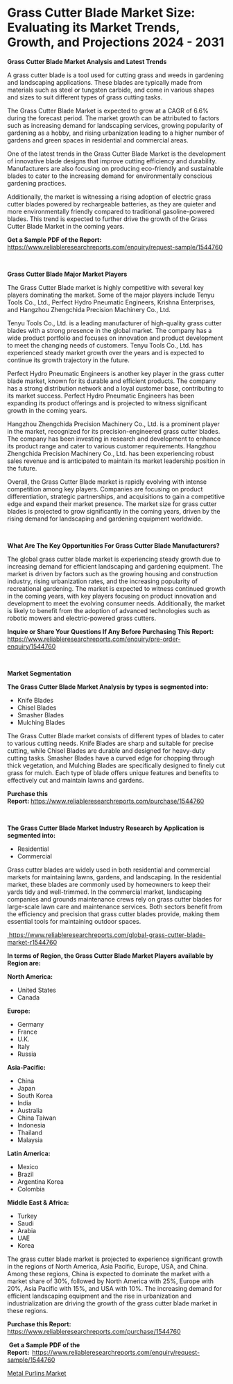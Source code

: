 <p><h1>Grass Cutter Blade Market Size: Evaluating its Market Trends, Growth, and Projections 2024 - 2031</h1></p><p><strong>Grass Cutter Blade Market Analysis and Latest Trends</strong></p>
<p><p>A grass cutter blade is a tool used for cutting grass and weeds in gardening and landscaping applications. These blades are typically made from materials such as steel or tungsten carbide, and come in various shapes and sizes to suit different types of grass cutting tasks.</p><p>The Grass Cutter Blade Market is expected to grow at a CAGR of 6.6% during the forecast period. The market growth can be attributed to factors such as increasing demand for landscaping services, growing popularity of gardening as a hobby, and rising urbanization leading to a higher number of gardens and green spaces in residential and commercial areas.</p><p>One of the latest trends in the Grass Cutter Blade Market is the development of innovative blade designs that improve cutting efficiency and durability. Manufacturers are also focusing on producing eco-friendly and sustainable blades to cater to the increasing demand for environmentally conscious gardening practices.</p><p>Additionally, the market is witnessing a rising adoption of electric grass cutter blades powered by rechargeable batteries, as they are quieter and more environmentally friendly compared to traditional gasoline-powered blades. This trend is expected to further drive the growth of the Grass Cutter Blade Market in the coming years.</p></p>
<p><strong>Get a Sample PDF of the Report:&nbsp;</strong> <a href="https://www.reliableresearchreports.com/enquiry/request-sample/1544760">https://www.reliableresearchreports.com/enquiry/request-sample/1544760</a></p>
<p>&nbsp;</p>
<p><strong>Grass Cutter Blade Major Market Players</strong></p>
<p><p>The Grass Cutter Blade market is highly competitive with several key players dominating the market. Some of the major players include Tenyu Tools Co., Ltd., Perfect Hydro Pneumatic Engineers, Krishna Enterprises, and Hangzhou Zhengchida Precision Machinery Co., Ltd.</p><p>Tenyu Tools Co., Ltd. is a leading manufacturer of high-quality grass cutter blades with a strong presence in the global market. The company has a wide product portfolio and focuses on innovation and product development to meet the changing needs of customers. Tenyu Tools Co., Ltd. has experienced steady market growth over the years and is expected to continue its growth trajectory in the future.</p><p>Perfect Hydro Pneumatic Engineers is another key player in the grass cutter blade market, known for its durable and efficient products. The company has a strong distribution network and a loyal customer base, contributing to its market success. Perfect Hydro Pneumatic Engineers has been expanding its product offerings and is projected to witness significant growth in the coming years.</p><p>Hangzhou Zhengchida Precision Machinery Co., Ltd. is a prominent player in the market, recognized for its precision-engineered grass cutter blades. The company has been investing in research and development to enhance its product range and cater to various customer requirements. Hangzhou Zhengchida Precision Machinery Co., Ltd. has been experiencing robust sales revenue and is anticipated to maintain its market leadership position in the future.</p><p>Overall, the Grass Cutter Blade market is rapidly evolving with intense competition among key players. Companies are focusing on product differentiation, strategic partnerships, and acquisitions to gain a competitive edge and expand their market presence. The market size for grass cutter blades is projected to grow significantly in the coming years, driven by the rising demand for landscaping and gardening equipment worldwide.</p></p>
<p>&nbsp;</p>
<p><strong>What Are The Key Opportunities For Grass Cutter Blade Manufacturers?</strong></p>
<p><p>The global grass cutter blade market is experiencing steady growth due to increasing demand for efficient landscaping and gardening equipment. The market is driven by factors such as the growing housing and construction industry, rising urbanization rates, and the increasing popularity of recreational gardening. The market is expected to witness continued growth in the coming years, with key players focusing on product innovation and development to meet the evolving consumer needs. Additionally, the market is likely to benefit from the adoption of advanced technologies such as robotic mowers and electric-powered grass cutters.</p></p>
<p><strong>Inquire or Share Your Questions If Any Before Purchasing This Report:</strong> <a href="https://www.reliableresearchreports.com/enquiry/pre-order-enquiry/1544760">https://www.reliableresearchreports.com/enquiry/pre-order-enquiry/1544760</a></p>
<p>&nbsp;</p>
<p><strong>Market Segmentation</strong></p>
<p><strong>The Grass Cutter Blade Market Analysis by types is segmented into:</strong></p>
<p><ul><li>Knife Blades</li><li>Chisel Blades</li><li>Smasher Blades</li><li>Mulching Blades</li></ul></p>
<p><p>The Grass Cutter Blade market consists of different types of blades to cater to various cutting needs. Knife Blades are sharp and suitable for precise cutting, while Chisel Blades are durable and designed for heavy-duty cutting tasks. Smasher Blades have a curved edge for chopping through thick vegetation, and Mulching Blades are specifically designed to finely cut grass for mulch. Each type of blade offers unique features and benefits to effectively cut and maintain lawns and gardens.</p></p>
<p><strong>Purchase this Report:&nbsp;</strong><a href="https://www.reliableresearchreports.com/purchase/1544760">https://www.reliableresearchreports.com/purchase/1544760</a></p>
<p>&nbsp;</p>
<p><strong>The Grass Cutter Blade Market Industry Research by Application is segmented into:</strong></p>
<p><ul><li>Residential</li><li>Commercial</li></ul></p>
<p><p>Grass cutter blades are widely used in both residential and commercial markets for maintaining lawns, gardens, and landscaping. In the residential market, these blades are commonly used by homeowners to keep their yards tidy and well-trimmed. In the commercial market, landscaping companies and grounds maintenance crews rely on grass cutter blades for large-scale lawn care and maintenance services. Both sectors benefit from the efficiency and precision that grass cutter blades provide, making them essential tools for maintaining outdoor spaces.</p></p>
<p><a href="https://www.reliableresearchreports.com/global-grass-cutter-blade-market-r1544760">&nbsp;https://www.reliableresearchreports.com/global-grass-cutter-blade-market-r1544760</a></p>
<p><strong>In terms of Region, the Grass Cutter Blade Market Players available by Region are:</strong></p>
<p>
    <p> <strong> North America: </strong>
        <ul>
            <li>United States</li>
            <li>Canada</li>
        </ul>
        </p> 
    <p> <strong> Europe: </strong>
        <ul>
            <li>Germany</li>
            <li>France</li>
            <li>U.K.</li>
            <li>Italy</li>
            <li>Russia</li>
        </ul>
        </p> 
    <p> <strong> Asia-Pacific: </strong>
        <ul>
            <li>China</li>
            <li>Japan</li>
            <li>South Korea</li>
            <li>India</li>
            <li>Australia</li>
            <li>China Taiwan</li>
            <li>Indonesia</li>
            <li>Thailand</li>
            <li>Malaysia</li>
        </ul>
        </p> 
    <p> <strong> Latin America: </strong>
        <ul>
            <li>Mexico</li>
            <li>Brazil</li>
            <li>Argentina Korea</li>
            <li>Colombia</li>
        </ul>
        </p> 
    <p> <strong> Middle East & Africa: </strong>
        <ul>
            <li>Turkey</li>
            <li>Saudi</li>
            <li>Arabia</li>
            <li>UAE</li>
            <li>Korea</li>
        </ul>
    </p>
    </p>
<p><p>The grass cutter blade market is projected to experience significant growth in the regions of North America, Asia Pacific, Europe, USA, and China. Among these regions, China is expected to dominate the market with a market share of 30%, followed by North America with 25%, Europe with 20%, Asia Pacific with 15%, and USA with 10%. The increasing demand for efficient landscaping equipment and the rise in urbanization and industrialization are driving the growth of the grass cutter blade market in these regions.</p></p>
<p><strong>Purchase this Report: </strong><a href="https://www.reliableresearchreports.com/purchase/1544760">https://www.reliableresearchreports.com/purchase/1544760</a></p>
<p>&nbsp;<strong>Get a Sample PDF of the Report:&nbsp;&nbsp;</strong><a href="https://www.reliableresearchreports.com/enquiry/request-sample/1544760">https://www.reliableresearchreports.com/enquiry/request-sample/1544760</a></p>
<p><strong></strong></p>
<p><p><a href="https://github.com/RoccoManning/Market-Research-Report-List-4/blob/main/metal-purlins-market.md">Metal Purlins Market</a></p></p>